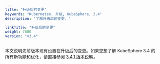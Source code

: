 ```yaml
---
title: "升级后的变更"
keywords: "Kubernetes, 升级, KubeSphere, 3.4"
description: "了解升级后的变更。"

linkTitle: "升级后的变更"
weight: 7600
version: "v3.4"
---
```


本文说明先前版本现有设置在升级后的变更。如果您想了解 KubeSphere 3.4 的所有新功能和优化，请直接参阅 [3.4.1 版本说明](../../../v3.4/release/release-v341/)。


